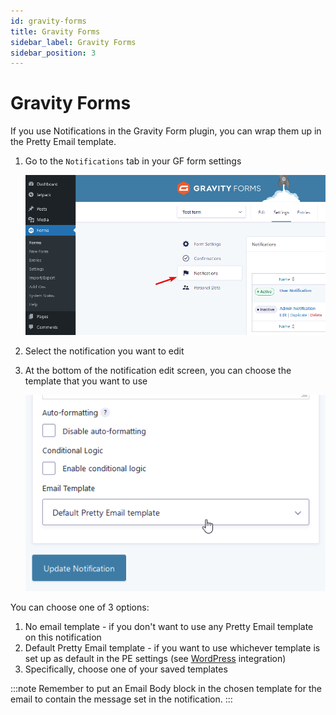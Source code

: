 ```yaml
---
id: gravity-forms
title: Gravity Forms
sidebar_label: Gravity Forms
sidebar_position: 3
---
```


# Gravity Forms

If you use Notifications in the Gravity Form plugin, you can wrap them up in the Pretty Email template.

1.  Go to the `Notifications` tab in your GF form settings

    ![](../../assets/gravity-forms-notifications-tab.png)

2. Select the notification you want to edit
3.  At the bottom of the notification edit screen, you can choose the template that you want to use

    ![](../../assets/gravity-forms-email-template-selection.png)

You can choose one of 3 options:

1. No email template - if you don't want to use any Pretty Email template on this notification
2. Default Pretty Email template - if you want to use whichever template is set up as default in the PE settings (see [WordPress](./wordpress) integration)
3. Specifically, choose one of your saved templates

:::note
Remember to put an Email Body block in the chosen template for the email to contain the message set in the notification.
:::